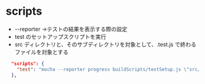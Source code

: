 
# scripts
- --reporter  →テストの結果を表示する際の設定
- test のセットアップスクリプトを実行
- src ディレクトリと、そのサブディレクトリを対象として、.test.js で終わるファイルを対象とする

```json
  "scripts": {
    "test": "mocha --reporter progress buildScripts/testSetup.js \"src/**/*.test.js\""
  },
```
